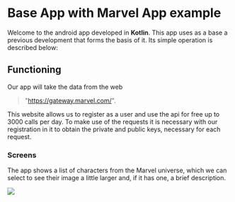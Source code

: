 # Base App with Marvel App example 

Welcome to the android app developed in **Kotlin**. This app uses as a base a previous development that forms the basis of it.
Its simple operation is described below:

## Functioning

Our app will take the data from the web 
>"https://gateway.marvel.com/".

This website allows us to register as a user and use the api for free up to 3000 calls per day.
To make use of the requests it is necessary with our registration in it to obtain the private and public keys, necessary for each request.

### Screens
The app shows a list of characters from the Marvel universe, which we can select to see their image a little larger and, if it has one, a brief description.


![](https://github.com/BaseApp/select_one_character.gif)
